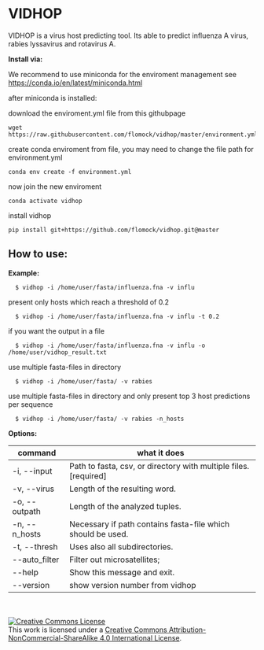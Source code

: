 # VIDHOP
VIDHOP is a virus host predicting tool. Its able to predict influenza A virus, rabies lyssavirus and rotavirus A.

**Install via:**

We recommend to use miniconda for the enviroment management
see https://conda.io/en/latest/miniconda.html

after miniconda is installed:

download the enviroment.yml file from this githubpage
```
wget https://raw.githubusercontent.com/flomock/vidhop/master/environment.yml
```
create conda enviroment from file, you may need to change the file path for environment.yml
```
conda env create -f environment.yml
```
now join the new enviroment
```
conda activate vidhop
```
install vidhop
```
pip install git+https://github.com/flomock/vidhop.git@master
```





## How to use:

  **Example:**
```
  $ vidhop -i /home/user/fasta/influenza.fna -v influ
```
  present only hosts which reach a threshold of 0.2
```
  $ vidhop -i /home/user/fasta/influenza.fna -v influ -t 0.2
```
  if you want the output in a file
```
  $ vidhop -i /home/user/fasta/influenza.fna -v influ -o /home/user/vidhop_result.txt
```
  use multiple fasta-files in directory
```
  $ vidhop -i /home/user/fasta/ -v rabies
```  
  use multiple fasta-files in directory and only present top 3 host predictions per sequence
```
  $ vidhop -i /home/user/fasta/ -v rabies -n_hosts
```  

**Options:**

command | what it does
  ------------- | -------------
-i, --input     |Path to fasta, csv, or directory with multiple files.  [required]
-v, --virus     |Length of the resulting word.
-o, --outpath   |Length of the analyzed tuples.
-n, --n_hosts   |Necessary if path contains fasta-file which should be used.
-t, --thresh    |Uses also all subdirectories.
--auto_filter   |Filter out microsatellites;
--help          |Show this message and exit.
--version       |show version number from vidhop

<br><br>
<a rel="license" href="http://creativecommons.org/licenses/by-nc-sa/4.0/"><img alt="Creative Commons License" style="border-width:0" src="https://i.creativecommons.org/l/by-nc-sa/4.0/88x31.png" /></a><br />This work is licensed under a <a rel="license" href="http://creativecommons.org/licenses/by-nc-sa/4.0/">Creative Commons Attribution-NonCommercial-ShareAlike 4.0 International License</a>.
